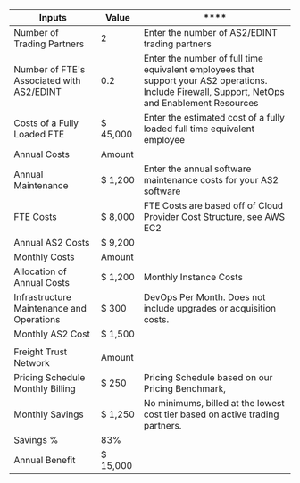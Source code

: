 ﻿| **Inputs**                                | **Value**  | ****                                                                                                                                              |
|-------------------------------------------|------------|---------------------------------------------------------------------------------------------------------------------------------------------------|
| Number of Trading Partners                | 2          | Enter the number of AS2/EDINT trading partners                                                                                                    |
| Number of FTE's Associated with AS2/EDINT | 0\.2       | Enter the number of full time equivalent employees that support your AS2 operations\.  Include Firewall, Support, NetOps and Enablement Resources |
| Costs of a Fully Loaded FTE               |  $ 45,000  | Enter the estimated cost of a fully loaded full time equivalent employee                                                                          |
| Annual Costs                              | Amount     |                                                                                                                                                   |
| Annual Maintenance                        |  $ 1,200   | Enter the annual software maintenance costs for your AS2 software                                                                                 |
| FTE Costs                                 |  $ 8,000   | FTE Costs are based off of Cloud Provider Cost Structure, see AWS EC2                                                                             |
| Annual AS2 Costs                          |  $ 9,200   |                                                                                                                                                   |
| Monthly Costs                             | Amount     |                                                                                                                                                   |
| Allocation of Annual Costs                |  $ 1,200   | Monthly Instance Costs                                                                                                                            |
| Infrastructure Maintenance and Operations |  $ 300     | DevOps Per Month\. Does not include upgrades or acquisition costs\.                                                                               |
| Monthly AS2 Cost                          |  $ 1,500   |                                                                                                                                                   |
|                                           |            |                                                                                                                                                   |
| Freight Trust Network                     | Amount     |                                                                                                                                                   |
| Pricing Schedule Monthly Billing          |  $ 250     | Pricing Schedule based on our Pricing Benchmark,                                                                                                  |
| Monthly Savings                           |  $ 1,250   | No minimums, billed at the lowest cost tier based on active trading partners\.                                                                    |
| Savings %                                 | 83%        |                                                                                                                                                   |
| Annual Benefit                            |  $ 15,000  |                                                                                                                                                   |
